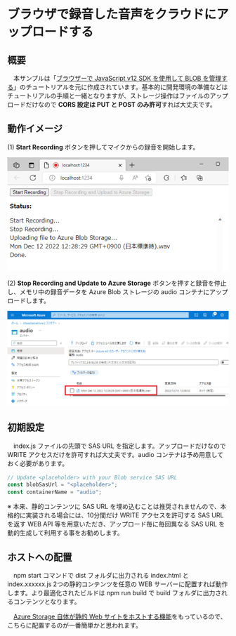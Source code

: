 # ブラウザで録音した音声をクラウドにアップロードする

## 概要
　本サンプルは「[ブラウザーで JavaScript v12 SDK を使用して BLOB を管理する](https://learn.microsoft.com/ja-jp/azure/storage/blobs/quickstart-blobs-javascript-browser)」のチュートリアルを元に作成されています。基本的に開発環境の準備などはチュートリアルの手順と一緒となりますが、ストレージ操作はファイルのアップロードだけなので **CORS 設定は PUT と POST のみ許可**すれば大丈夫です。

## 動作イメージ
(1) **Start Recording** ボタンを押してマイクからの録音を開始します。<p>
<img src="./images/001.png" title="001 image"><p>
(2) **Stop Recording and Update to Azure Storage** ボタンを押すと録音を停止し、メモリ中の録音データを Azure Blob ストレージの audio コンテナにアップロードします。<p>
<img src="./images/002.png" title="002 image"><p>

## 初期設定
　index.js ファイルの先頭で SAS URL を指定します。アップロードだけなので WRITE アクセスだけを許可すれば大丈夫です。audio コンテナは予め用意しておく必要があります。
```javascript:index.js
// Update <placeholder> with your Blob service SAS URL
const blobSasUrl = "<placeholder>";
const containerName = "audio";
```
※ 本来、静的コンテンツに SAS URL を埋め込むことは推奨されませんので、本格的に実装される場合には、10分間だけ WRITE アクセスを許可する SAS URL を返す WEB API 等を用意いただき、アップロード毎に毎回異なる SAS URL を動的生成して利用する事をお勧めします。

## ホストへの配置
　npm start コマンドで dist フォルダに出力される index.html と index.xxxxxx.js 2つの静的コンテンツを任意の WEB サーバーに配置すれば動作します。より最適化されたビルドは npm run build で build フォルダに出力されるコンテンツとなります。

　[Azure Storage 自体が静的 Web サイトをホストする機能](https://learn.microsoft.com/ja-jp/azure/storage/blobs/storage-blob-static-website-how-to)をもっているので、こちらに配置するのが一番簡単かと思われます。
